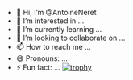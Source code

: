 - 👋 Hi, I’m @AntoineNeret
- 👀 I’m interested in ...
- 🌱 I’m currently learning ...
- 💞️ I’m looking to collaborate on ...
- 📫 How to reach me ...
- 😄 Pronouns: ...
- ⚡ Fun fact: ...
[![trophy](https://github-profile-trophy.vercel.app/?username=AntoineNeret&margin-w=15&column=-1)](https://github.com/ryo-ma/github-profile-trophy)
<!---
AntoineNeret/AntoineNeret is a ✨ special ✨ repository because its `README.md` (this file) appears on your GitHub profile.
You can click the Preview link to take a look at your changes.
--->
